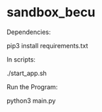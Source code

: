 # sandbox_becu
Dependencies:

pip3 install requirements.txt

In scripts:

./start_app.sh

Run the Program:

python3 main.py

